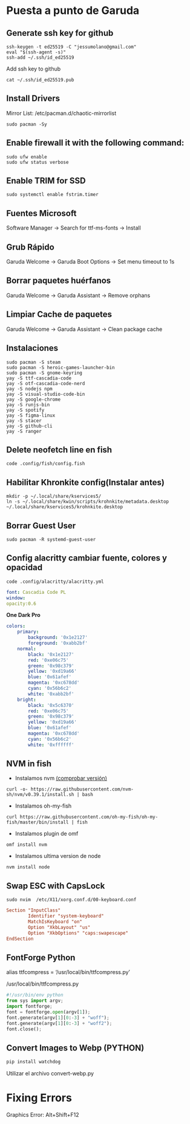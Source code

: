 # Puesta a punto de Garuda
## Generate ssh key for github
```fish
ssh-keygen -t ed25519 -C "jessumolano@gmail.com"
eval "$(ssh-agent -s)"
ssh-add ~/.ssh/id_ed25519
```
Add ssh key to github
```fish
cat ~/.ssh/id_ed25519.pub
```
## Install Drivers
Mirror List: /etc/pacman.d/chaotic-mirrorlist
```fish
sudo pacman -Sy
```
## Enable firewall it with the following command:
```fish
sudo ufw enable
sudo ufw status verbose
```
## Enable TRIM for SSD
```fish
sudo systemctl enable fstrim.timer
```
## Fuentes Microsoft
Software Manager → Search for ttf-ms-fonts → Install
## Grub Rápido
Garuda Welcome → Garuda Boot Options → Set menu timeout to 1s
## Borrar paquetes huérfanos
Garuda Welcome → Garuda Assistant → Remove orphans
## Limpiar Cache de paquetes
Garuda Welcome → Garuda Assistant → Clean package cache
## Instalaciones
```fish
sudo pacman -S steam
sudo pacman -S heroic-games-launcher-bin
sudo pacman -S gnome-keyring
yay -S ttf-cascadia-code
yay -S otf-cascadia-code-nerd
yay -S nodejs npm
yay -S visual-studio-code-bin
yay -S google-chrome
yay -S runjs-bin
yay -S spotify
yay -S figma-linux
yay -S stacer
yay -S github-cli
yay -S ranger
```
## Delete neofetch line en fish
```fish
code .config/fish/config.fish
```
## Habilitar Khronkite config(Instalar antes)
```fish
mkdir -p ~/.local/share/kservices5/
ln -s ~/.local/share/kwin/scripts/krohnkite/metadata.desktop ~/.local/share/kservices5/krohnkite.desktop
```
## Borrar Guest User
```fish
sudo pacman -R systemd-guest-user
```
## Config alacritty cambiar fuente, colores y opacidad
```fish
code .config/alacritty/alacritty.yml
```
```yml
font: Cascadia Code PL
window:
opacity:0.6
```
**One Dark Pro**
```yml
colors:
    primary:
        background: '0x1e2127'
        foreground: '0xabb2bf'
    normal:
        black: '0x1e2127'
        red: '0xe06c75'
        green: '0x98c379'
        yellow: '0xd19a66'
        blue: '0x61afef'
        magenta: '0xc678dd'
        cyan: '0x56b6c2'
        white: '0xabb2bf'
    bright:
        black: '0x5c6370'
        red: '0xe06c75'
        green: '0x98c379'
        yellow: '0xd19a66'
        blue: '0x61afef'
        magenta: '0xc678dd'
        cyan: '0x56b6c2'
        white: '0xffffff'
```

## NVM in fish
- Instalamos nvm [(comprobar versión)](https://github.com/nvm-sh/nvm)
```fish
curl -o- https://raw.githubusercontent.com/nvm-sh/nvm/v0.39.1/install.sh | bash
```
- Instalamos oh-my-fish
```fish
curl https://raw.githubusercontent.com/oh-my-fish/oh-my-fish/master/bin/install | fish
```
- Instalamos plugin de omf
```fish
omf install nvm 
```
- Instalamos ultima version de node
```fish
nvm install node
```

## Swap ESC with CapsLock
```fish
sudo nvim  /etc/X11/xorg.conf.d/00-keyboard.conf
```

```conf
Section "InputClass"
        Identifier "system-keyboard"
        MatchIsKeyboard "on"
        Option "XkbLayout" "us"
        Option "XkbOptions" "caps:swapescape"
EndSection
```

## FontForge Python
alias ttfcompress =  ‘/usr/local/bin/ttfcompress.py’

/usr/local/bin/ttfcompress.py
```python
#!/usr/bin/env python
from sys import argv;
import fontforge;
font = fontforge.open(argv[1]);
font.generate(argv[1][0:-3] + "woff");
font.generate(argv[1][0:-3] + "woff2");
font.close();
```

## Convert Images to Webp (PYTHON)
```bash
pip install watchdog
```
Utilizar el archivo convert-webp.py

# Fixing Errors
Graphics Error: Alt+Shift+F12
